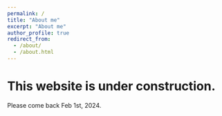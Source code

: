 ```yaml
---
permalink: /
title: "About me"
excerpt: "About me"
author_profile: true
redirect_from: 
  - /about/
  - /about.html
---
```


# This website is under construction.

Please come back Feb 1st, 2024.




 

